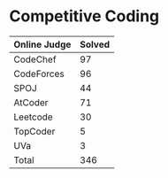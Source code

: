# Competitive Coding
|Online Judge|Solved|
|------ | ------|
|CodeChef | 97 |  
|CodeForces | 96 |  
|SPOJ | 44 |  
|AtCoder | 71 |  
|Leetcode | 30 |  
|TopCoder | 5 |  
|UVa | 3 |  
|Total | 346 |